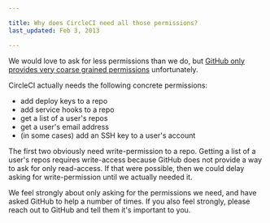 ```yaml
---

title: Why does CircleCI need all those permissions?
last_updated: Feb 3, 2013

---
```


We would love to ask for less permissions than we do, but
[GitHub only provides very coarse grained permissions](http://developer.github.com/v3/oauth/#scopes)
unfortunately.

CircleCI actually needs the following concrete permissions:

*   add deploy keys to a repo
*   add service hooks to a repo
*   get a list of a user's repos
*   get a user's email address
*   (in some cases) add an SSH key to a user's account

The first two obviously need write-permission to a repo.
Getting a list of a user's repos requires write-access because GitHub does not provide a way to ask for only read-access.
If that were possible, then we could delay asking for write-permission until we actually needed it.

We feel strongly about only asking for the permissions we need, and have asked GitHub to help a number of times.
If you also feel strongly, please reach out to GitHub and tell them it's important to you.
